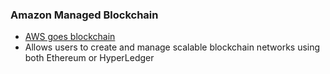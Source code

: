 ### Amazon Managed Blockchain
- [AWS goes blockchain](https://www.zdnet.com/article/aws-and-blockchain-the-cloud-giant-announces-two-ledger-services/)
- Allows users to create and manage scalable blockchain networks using both Ethereum or HyperLedger
